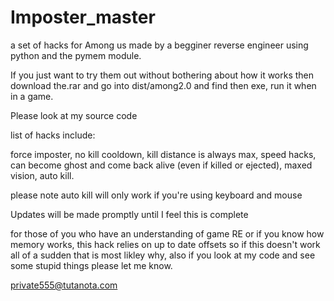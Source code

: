 # Imposter_master
a set of hacks for Among us made by a begginer reverse engineer using python and the pymem module.

If you just want to try them out without bothering about how it works then download the.rar and go into dist/among2.0 and find then exe, run it when in a game.

Please look at my source code 

list of hacks include:

force imposter, 
 no kill cooldown, 
 kill distance is always max,
 speed hacks,
 can become ghost and come back alive (even if killed or ejected),
 maxed vision,
 auto kill.
 
 please note auto kill will only work if you're using keyboard and mouse

Updates will be made promptly until I feel this is complete

for those of you who have an understanding of game RE or if you know how memory works, this hack relies on up to date offsets so if this doesn't work all of a sudden that is most likley why, also if you look at my code and see some stupid things please let me know. 

private555@tutanota.com


